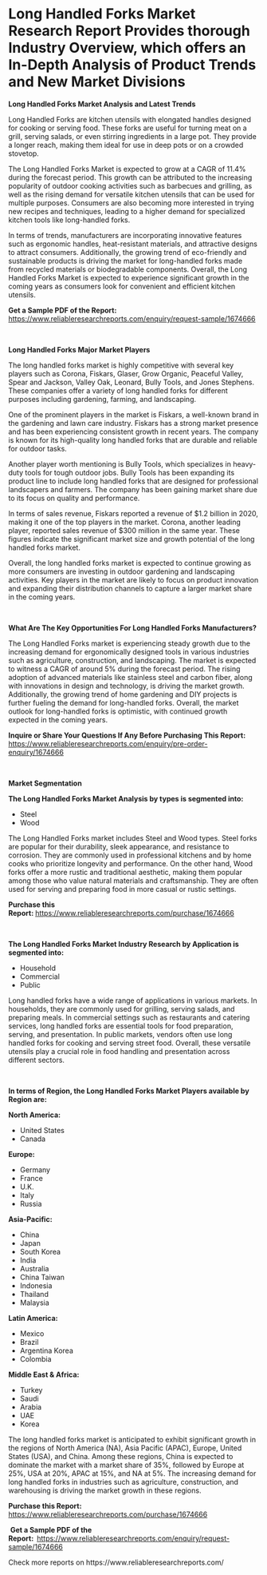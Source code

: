 <p><h1>Long Handled Forks Market Research Report Provides thorough Industry Overview, which offers an In-Depth Analysis of Product Trends and New Market Divisions</h1></p><p><strong>Long Handled Forks Market Analysis and Latest Trends</strong></p>
<p><p>Long Handled Forks are kitchen utensils with elongated handles designed for cooking or serving food. These forks are useful for turning meat on a grill, serving salads, or even stirring ingredients in a large pot. They provide a longer reach, making them ideal for use in deep pots or on a crowded stovetop.</p><p>The Long Handled Forks Market is expected to grow at a CAGR of 11.4% during the forecast period. This growth can be attributed to the increasing popularity of outdoor cooking activities such as barbecues and grilling, as well as the rising demand for versatile kitchen utensils that can be used for multiple purposes. Consumers are also becoming more interested in trying new recipes and techniques, leading to a higher demand for specialized kitchen tools like long-handled forks.</p><p>In terms of trends, manufacturers are incorporating innovative features such as ergonomic handles, heat-resistant materials, and attractive designs to attract consumers. Additionally, the growing trend of eco-friendly and sustainable products is driving the market for long-handled forks made from recycled materials or biodegradable components. Overall, the Long Handled Forks Market is expected to experience significant growth in the coming years as consumers look for convenient and efficient kitchen utensils.</p></p>
<p><strong>Get a Sample PDF of the Report:&nbsp;</strong> <a href="https://www.reliableresearchreports.com/enquiry/request-sample/1674666">https://www.reliableresearchreports.com/enquiry/request-sample/1674666</a></p>
<p>&nbsp;</p>
<p><strong>Long Handled Forks Major Market Players</strong></p>
<p><p>The long handled forks market is highly competitive with several key players such as Corona, Fiskars, Glaser, Grow Organic, Peaceful Valley, Spear and Jackson, Valley Oak, Leonard, Bully Tools, and Jones Stephens. These companies offer a variety of long handled forks for different purposes including gardening, farming, and landscaping.</p><p>One of the prominent players in the market is Fiskars, a well-known brand in the gardening and lawn care industry. Fiskars has a strong market presence and has been experiencing consistent growth in recent years. The company is known for its high-quality long handled forks that are durable and reliable for outdoor tasks.</p><p>Another player worth mentioning is Bully Tools, which specializes in heavy-duty tools for tough outdoor jobs. Bully Tools has been expanding its product line to include long handled forks that are designed for professional landscapers and farmers. The company has been gaining market share due to its focus on quality and performance.</p><p>In terms of sales revenue, Fiskars reported a revenue of $1.2 billion in 2020, making it one of the top players in the market. Corona, another leading player, reported sales revenue of $300 million in the same year. These figures indicate the significant market size and growth potential of the long handled forks market.</p><p>Overall, the long handled forks market is expected to continue growing as more consumers are investing in outdoor gardening and landscaping activities. Key players in the market are likely to focus on product innovation and expanding their distribution channels to capture a larger market share in the coming years.</p></p>
<p>&nbsp;</p>
<p><strong>What Are The Key Opportunities For Long Handled Forks Manufacturers?</strong></p>
<p><p>The Long Handled Forks market is experiencing steady growth due to the increasing demand for ergonomically designed tools in various industries such as agriculture, construction, and landscaping. The market is expected to witness a CAGR of around 5% during the forecast period. The rising adoption of advanced materials like stainless steel and carbon fiber, along with innovations in design and technology, is driving the market growth. Additionally, the growing trend of home gardening and DIY projects is further fueling the demand for long-handled forks. Overall, the market outlook for long-handled forks is optimistic, with continued growth expected in the coming years.</p></p>
<p><strong>Inquire or Share Your Questions If Any Before Purchasing This Report:</strong> <a href="https://www.reliableresearchreports.com/enquiry/pre-order-enquiry/1674666">https://www.reliableresearchreports.com/enquiry/pre-order-enquiry/1674666</a></p>
<p>&nbsp;</p>
<p><strong>Market Segmentation</strong></p>
<p><strong>The Long Handled Forks Market Analysis by types is segmented into:</strong></p>
<p><ul><li>Steel</li><li>Wood</li></ul></p>
<p><p>The Long Handled Forks market includes Steel and Wood types. Steel forks are popular for their durability, sleek appearance, and resistance to corrosion. They are commonly used in professional kitchens and by home cooks who prioritize longevity and performance. On the other hand, Wood forks offer a more rustic and traditional aesthetic, making them popular among those who value natural materials and craftsmanship. They are often used for serving and preparing food in more casual or rustic settings.</p></p>
<p><strong>Purchase this Report:&nbsp;</strong><a href="https://www.reliableresearchreports.com/purchase/1674666">https://www.reliableresearchreports.com/purchase/1674666</a></p>
<p>&nbsp;</p>
<p><strong>The Long Handled Forks Market Industry Research by Application is segmented into:</strong></p>
<p><ul><li>Household</li><li>Commercial</li><li>Public</li></ul></p>
<p><p>Long handled forks have a wide range of applications in various markets. In households, they are commonly used for grilling, serving salads, and preparing meals. In commercial settings such as restaurants and catering services, long handled forks are essential tools for food preparation, serving, and presentation. In public markets, vendors often use long handled forks for cooking and serving street food. Overall, these versatile utensils play a crucial role in food handling and presentation across different sectors.</p></p>
<p>&nbsp;</p>
<p><strong>In terms of Region, the Long Handled Forks Market Players available by Region are:</strong></p>
<p>
    <p> <strong> North America: </strong>
        <ul>
            <li>United States</li>
            <li>Canada</li>
        </ul>
        </p> 
    <p> <strong> Europe: </strong>
        <ul>
            <li>Germany</li>
            <li>France</li>
            <li>U.K.</li>
            <li>Italy</li>
            <li>Russia</li>
        </ul>
        </p> 
    <p> <strong> Asia-Pacific: </strong>
        <ul>
            <li>China</li>
            <li>Japan</li>
            <li>South Korea</li>
            <li>India</li>
            <li>Australia</li>
            <li>China Taiwan</li>
            <li>Indonesia</li>
            <li>Thailand</li>
            <li>Malaysia</li>
        </ul>
        </p> 
    <p> <strong> Latin America: </strong>
        <ul>
            <li>Mexico</li>
            <li>Brazil</li>
            <li>Argentina Korea</li>
            <li>Colombia</li>
        </ul>
        </p> 
    <p> <strong> Middle East & Africa: </strong>
        <ul>
            <li>Turkey</li>
            <li>Saudi</li>
            <li>Arabia</li>
            <li>UAE</li>
            <li>Korea</li>
        </ul>
    </p>
    </p>
<p><p>The long handled forks market is anticipated to exhibit significant growth in the regions of North America (NA), Asia Pacific (APAC), Europe, United States (USA), and China. Among these regions, China is expected to dominate the market with a market share of 35%, followed by Europe at 25%, USA at 20%, APAC at 15%, and NA at 5%. The increasing demand for long handled forks in industries such as agriculture, construction, and warehousing is driving the market growth in these regions.</p></p>
<p><strong>Purchase this Report: </strong><a href="https://www.reliableresearchreports.com/purchase/1674666">https://www.reliableresearchreports.com/purchase/1674666</a></p>
<p>&nbsp;<strong>Get a Sample PDF of the Report:&nbsp;&nbsp;</strong><a href="https://www.reliableresearchreports.com/enquiry/request-sample/1674666">https://www.reliableresearchreports.com/enquiry/request-sample/1674666</a></p>
<p><strong></strong></p>
<p>Check more reports on https://www.reliableresearchreports.com/</p>